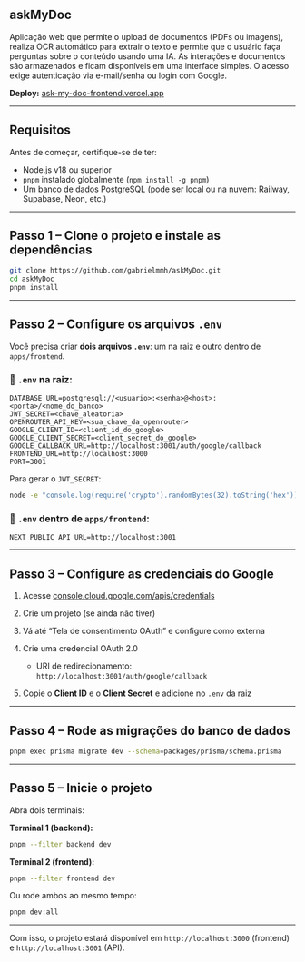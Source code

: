 ## askMyDoc

Aplicação web que permite o upload de documentos (PDFs ou imagens), realiza OCR automático para extrair o texto e permite que o usuário faça perguntas sobre o conteúdo usando uma IA. As interações e documentos são armazenados e ficam disponíveis em uma interface simples. O acesso exige autenticação via e-mail/senha ou login com Google.

**Deploy:** [ask-my-doc-frontend.vercel.app](https://ask-my-doc-frontend.vercel.app)

---

## Requisitos

Antes de começar, certifique-se de ter:

* Node.js v18 ou superior
* `pnpm` instalado globalmente (`npm install -g pnpm`)
* Um banco de dados PostgreSQL (pode ser local ou na nuvem: Railway, Supabase, Neon, etc.)

---

## Passo 1 – Clone o projeto e instale as dependências

```bash
git clone https://github.com/gabrielmmh/askMyDoc.git
cd askMyDoc
pnpm install
```

---

## Passo 2 – Configure os arquivos `.env`

Você precisa criar **dois arquivos `.env`**: um na raiz e outro dentro de `apps/frontend`.

### 📁 `.env` na raiz:

```env
DATABASE_URL=postgresql://<usuario>:<senha>@<host>:<porta>/<nome_do_banco>
JWT_SECRET=<chave_aleatoria>
OPENROUTER_API_KEY=<sua_chave_da_openrouter>
GOOGLE_CLIENT_ID=<client_id_do_google>
GOOGLE_CLIENT_SECRET=<client_secret_do_google>
GOOGLE_CALLBACK_URL=http://localhost:3001/auth/google/callback
FRONTEND_URL=http://localhost:3000
PORT=3001
```

Para gerar o `JWT_SECRET`:

```bash
node -e "console.log(require('crypto').randomBytes(32).toString('hex'))"
```

### 📁 `.env` dentro de `apps/frontend`:

```env
NEXT_PUBLIC_API_URL=http://localhost:3001
```

---

## Passo 3 – Configure as credenciais do Google

1. Acesse [console.cloud.google.com/apis/credentials](https://console.cloud.google.com/apis/credentials)
2. Crie um projeto (se ainda não tiver)
3. Vá até “Tela de consentimento OAuth” e configure como externa
4. Crie uma credencial OAuth 2.0

   * URI de redirecionamento: `http://localhost:3001/auth/google/callback`
5. Copie o **Client ID** e o **Client Secret** e adicione no `.env` da raiz

---

## Passo 4 – Rode as migrações do banco de dados

```bash
pnpm exec prisma migrate dev --schema=packages/prisma/schema.prisma
```

---

## Passo 5 – Inicie o projeto

Abra dois terminais:

**Terminal 1 (backend):**

```bash
pnpm --filter backend dev
```

**Terminal 2 (frontend):**

```bash
pnpm --filter frontend dev
```

Ou rode ambos ao mesmo tempo:

```bash
pnpm dev:all
```

---

Com isso, o projeto estará disponível em `http://localhost:3000` (frontend) e `http://localhost:3001` (API).
